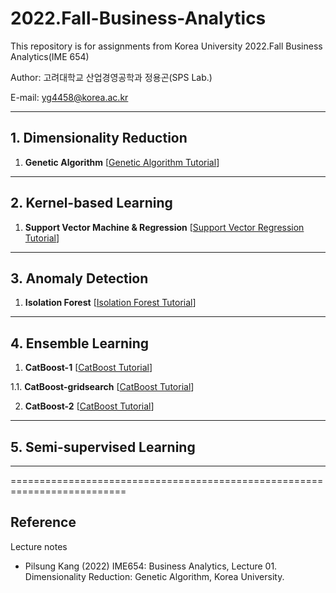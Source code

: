 # 2022.Fall-Business-Analytics

This repository is for assignments from Korea University 2022.Fall Business Analytics(IME 654)

Author: 고려대학교 산업경영공학과 정용곤(SPS Lab.)

E-mail: yg4458@korea.ac.kr

--------------------------

## 1. Dimensionality Reduction

1. **Genetic Algorithm** [[Genetic Algorithm Tutorial](https://github.com/Yong-Gon/2022.Fall-Business-Analytics/blob/main/1_dimensionality_reduction/1.%20Genetic%20Algorithm/Genetic_Algorithm_tutorial.ipynb)]

--------------------------

## 2. Kernel-based Learning

1. **Support Vector Machine & Regression** [[Support Vector Regression Tutorial](https://github.com/Yong-Gon/2022.Fall-Business-Analytics/blob/main/2_kernel_based_learning/1_Support_Vector_Regression/SVR_tutorial.ipynb)]

--------------------------

## 3. Anomaly Detection

1. **Isolation Forest** [[Isolation Forest Tutorial](https://github.com/Yong-Gon/2022.Fall-Business-Analytics/blob/main/3_Anomaly_Detection/1_Isolation_Forest/Isolation%20Forest.ipynb)]

--------------------------

## 4. Ensemble Learning

1. **CatBoost-1** [[CatBoost Tutorial](https://github.com/Yong-Gon/2022.Fall-Business-Analytics/blob/main/4_Ensemble_learning/2_Boosting-based_Ensemble/5_CatBoost/CatBoost-1.ipynb)]

1.1. **CatBoost-gridsearch** [[CatBoost Tutorial](https://github.com/Yong-Gon/2022.Fall-Business-Analytics/blob/main/4_Ensemble_learning/2_Boosting-based_Ensemble/5_CatBoost/CatBoost-1(GS).ipynb)]

2. **CatBoost-2** [[CatBoost Tutorial](https://github.com/Yong-Gon/2022.Fall-Business-Analytics/blob/main/4_Ensemble_learning/2_Boosting-based_Ensemble/5_CatBoost/CatBoost-2.ipynb)]

--------------------------

## 5. Semi-supervised Learning

--------------------------


==========================================================================
## Reference
 Lecture notes
- Pilsung Kang (2022) IME654: Business Analytics, Lecture 01. Dimensionality Reduction: Genetic Algorithm, Korea University.
